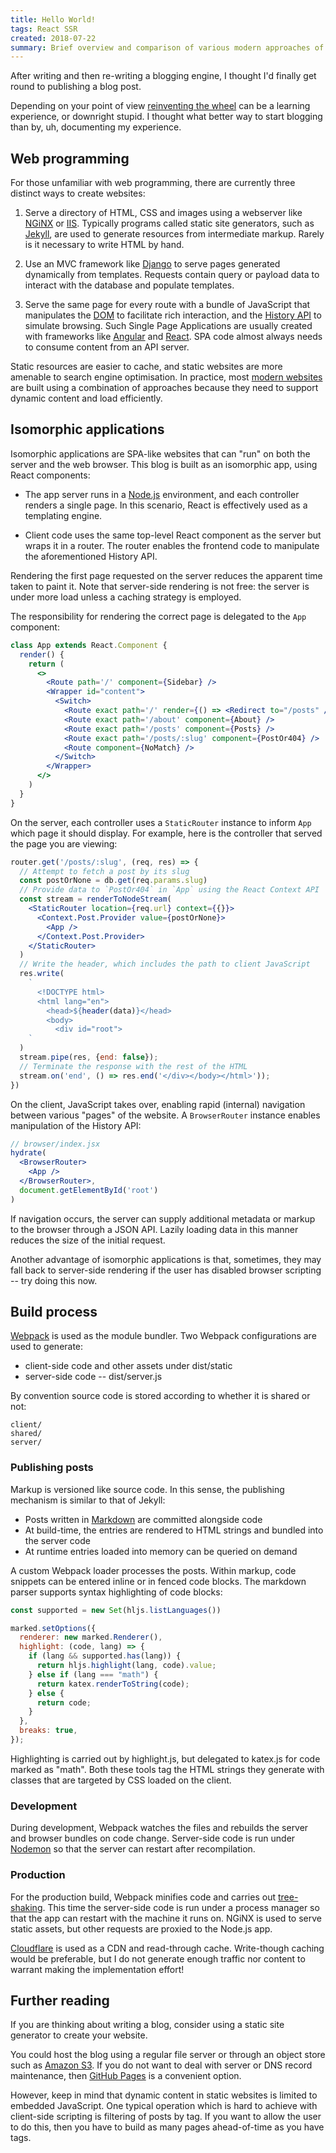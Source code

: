 ```yaml
---
title: Hello World!
tags: React SSR
created: 2018-07-22
summary: Brief overview and comparison of various modern approaches of creating websites
---
```


After writing and then re-writing a blogging engine, I thought I'd finally get round to publishing a blog post.

Depending on your point of view [reinventing the wheel](https://www.gatsbyjs.org) can be a learning experience, or downright stupid. I thought what better way to start blogging than by, uh, documenting my experience.

## Web programming

For those unfamiliar with web programming, there are currently three distinct ways to create websites:

1. Serve a directory of HTML, CSS and images using a webserver like [NGiNX](https://www.nginx.com) or [IIS](https://www.iis.net). Typically programs called static site generators, such as [Jekyll](https://jekyllrb.com), are used to generate resources from intermediate markup. Rarely is it necessary to write HTML by hand.

2. Use an MVC framework like [Django](https://www.djangoproject.com) to serve pages generated dynamically from templates. Requests contain query or payload data to interact with the database and populate templates.

3. Serve the same page for every route with a bundle of JavaScript that manipulates the [DOM](https://developer.mozilla.org/en-US/docs/Web/API/Document_Object_Model) to facilitate rich interaction, and the [History API](https://developer.mozilla.org/en-US/docs/Web/API/History) to simulate browsing. Such Single Page Applications are usually created with frameworks like [Angular](https://angular.io) and [React](https://reactjs.org). SPA code almost always needs to consume content from an API server.

Static resources are easier to cache, and static websites are more amenable to search engine optimisation. In practice, most [modern websites](https://netflix.com) are built using a combination of approaches because they need to support dynamic content and load efficiently.

## Isomorphic applications

Isomorphic applications are SPA-like websites that can "run" on both the server and the web browser. This blog is built as an isomorphic app, using React components:

* The app server runs in a [Node.js](https://nodejs.org) environment, and each controller renders a single page.
  In this scenario, React is effectively used as a templating engine.

* Client code uses the same top-level React component as the server but wraps it in a router.
  The router enables the frontend code to manipulate the aforementioned History API.

Rendering the first page requested on the server reduces the apparent time taken to paint it. Note that server-side rendering is not free: the server is under more load unless a caching strategy is employed.

The responsibility for rendering the correct page is delegated to the `App` component:

```jsx
class App extends React.Component {
  render() {
    return (
      <>
        <Route path='/' component={Sidebar} />
        <Wrapper id="content">
          <Switch>
            <Route exact path='/' render={() => <Redirect to="/posts" />} />
            <Route exact path='/about' component={About} />
            <Route exact path='/posts' component={Posts} />
            <Route exact path='/posts/:slug' component={PostOr404} />
            <Route component={NoMatch} />
          </Switch>
        </Wrapper>
      </>
    )
  }
}
```

On the server, each controller uses a `StaticRouter` instance to inform `App` which page it should display. For example, here is the controller that served the page you are viewing:

```jsx
router.get('/posts/:slug', (req, res) => {
  // Attempt to fetch a post by its slug 
  const postOrNone = db.get(req.params.slug)
  // Provide data to `PostOr404` in `App` using the React Context API
  const stream = renderToNodeStream(
    <StaticRouter location={req.url} context={{}}>
      <Context.Post.Provider value={postOrNone}>
        <App />
      </Context.Post.Provider>
    </StaticRouter>
  )
  // Write the header, which includes the path to client JavaScript
  res.write(
    `
      <!DOCTYPE html>
      <html lang="en">
        <head>${header(data)}</head>
        <body>
          <div id="root">
    `
  )
  stream.pipe(res, {end: false});
  // Terminate the response with the rest of the HTML
  stream.on('end', () => res.end('</div></body></html>'));
})
```

On the client, JavaScript takes over, enabling rapid (internal) navigation between various "pages" of the website. A `BrowserRouter` instance enables manipulation of the History API:

```jsx
// browser/index.jsx
hydrate(
  <BrowserRouter>
    <App />
  </BrowserRouter>,
  document.getElementById('root')
)
```

If navigation occurs, the server can supply additional metadata or markup to the browser through a JSON API. Lazily loading data in this manner reduces the size of the initial request. 

Another advantage of isomorphic applications is that, sometimes, they may fall back to server-side rendering if the user has disabled browser scripting -- try doing this now.

## Build process

[Webpack](https://webpack.js.org/) is used as the module bundler. Two Webpack configurations are used to generate:
* client-side code and other assets under dist/static
* server-side code -- dist/server.js

By convention source code is stored according to whether it is shared or not:

```
client/
shared/
server/
```

### Publishing posts

Markup is versioned like source code. In this sense, the publishing mechanism is similar to that of Jekyll:
* Posts written in [Markdown](https://github.github.com/gfm/) are committed alongside code
* At build-time, the entries are rendered to HTML strings and bundled into the server code
* At runtime entries loaded into memory can be queried on demand

A custom Webpack loader processes the posts. Within markup, code snippets can be entered inline or in fenced code blocks. The markdown parser supports syntax highlighting of code blocks:

```javascript
const supported = new Set(hljs.listLanguages())

marked.setOptions({
  renderer: new marked.Renderer(),
  highlight: (code, lang) => {
    if (lang && supported.has(lang)) {
      return hljs.highlight(lang, code).value;
    } else if (lang === "math") {
      return katex.renderToString(code);
    } else {
      return code;
    }
  },
  breaks: true,
});
```

Highlighting is carried out by highlight.js, but delegated to katex.js for code marked as "math". Both these tools tag the HTML strings they generate with classes that are targeted by CSS loaded on the client.

### Development

During development, Webpack watches the files and rebuilds the server and browser bundles on code change. Server-side code is run under [Nodemon](https://nodemon.io) so that the server can restart after recompilation.

### Production

For the production build, Webpack minifies code and carries out [tree-shaking](https://webpack.js.org/guides/tree-shaking/). This time the server-side code is run under a process manager so that the app can restart with the machine it runs on. NGiNX is used to serve static assets, but other requests are proxied to the Node.js app.

[Cloudflare](https://cloudflare.com) is used as a CDN and read-through cache. Write-though caching would be preferable, but I do not generate enough traffic nor content to warrant making the implementation effort!

## Further reading

If you are thinking about writing a blog, consider using a static site generator to create your website.

You could host the blog using a regular file server or through an object store such as [Amazon S3](https://docs.aws.amazon.com/AmazonS3/latest/dev/WebsiteHosting.html). If you do not want to deal with server or DNS record maintenance, then [GitHub Pages](https://pages.github.com) is a convenient option.

However, keep in mind that dynamic content in static websites is limited to embedded JavaScript. One typical operation which is hard to achieve with client-side scripting is filtering of posts by tag. If you want to allow the user to do this, then you have to build as many pages ahead-of-time as you have tags.
